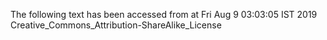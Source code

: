 The following text has been accessed from at Fri Aug 9 03:03:05 IST 2019
Creative_Commons_Attribution-ShareAlike_License
